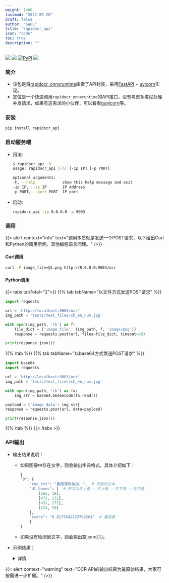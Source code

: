 ```yaml
---
weight: 1400
lastmod: "2022-09-20"
draft: false
author: "SWHL"
title: "rapidocr_api"
icon: "code"
toc: true
description: ""
---
```


<p>
    <a href=""><img src="https://img.shields.io/badge/Python->=3.6,<3.12-aff.svg"></a>
    <a href=""><img src="https://img.shields.io/badge/OS-Linux%2C%20Win%2C%20Mac-pink.svg"></a>
    <a href="https://pypi.org/project/rapidocr-api/"><img alt="PyPI" src="https://img.shields.io/pypi/v/rapidocr-api"></a>
    <a href="https://pepy.tech/project/rapidocr_api"><img src="https://static.pepy.tech/personalized-badge/rapidocr_api?period=total&units=abbreviation&left_color=grey&right_color=blue&left_text=Downloads"></a>
</p>

### 简介
- 该包是将[rapidocr_onnxruntime](./rapidocr/rapidocr_onnxruntime.md)库做了API封装，采用[FastAPI](https://fastapi.tiangolo.com/) + [uvicorn](https://www.uvicorn.org/)实现。
- 定位是一个快速调用`rapidocr_onnxruntime`的API接口，没有考虑多进程处理并发请求，如果有这需求的小伙伴，可以看看[gunicorn](https://gunicorn.org/)等。

### 安装
```bash {linenos=table}
pip install rapidocr_api
```

### 启动服务端
- 用法:
    ```bash {linenos=table}
    $ rapidocr_api -h
    usage: rapidocr_api [-h] [-ip IP] [-p PORT]

    optional arguments:
    -h, --help            show this help message and exit
    -ip IP, --ip IP       IP Address
    -p PORT, --port PORT  IP port
    ```
- 启动:
    ```bash {linenos=table}
    rapidocr_api -ip 0.0.0.0 -p 9003
    ```

### 调用
{{< alert context="info" text="调用本质就是发送一个POST请求，以下给出Curl和Python的调用示例，其他编程语言同理。" />}}

#### Curl调用
```bash {linenos=table}
curl -F image_file=@1.png http://0.0.0.0:9003/ocr
```

#### Python调用
{{< tabs tabTotal="2">}}
{{% tab tabName="以文件方式发送POST请求" %}}

```python {linenos=table}
import requests

url = 'http://localhost:9003/ocr'
img_path = 'tests/test_files/ch_en_num.jpg'

with open(img_path, 'rb') as f:
    file_dict = {'image_file': (img_path, f, 'image/png')}
    response = requests.post(url, files=file_dict, timeout=60)

print(response.json())
```

{{% /tab %}}
{{% tab tabName="以base64方式发送POST请求" %}}

```python {linenos=table}
import base64
import requests

url = 'http://localhost:9003/ocr'
img_path = 'tests/test_files/ch_en_num.jpg'

with open(img_path, 'rb') as fa:
    img_str = base64.b64encode(fa.read())

payload = {'image_data': img_str}
response = requests.post(url, data=payload)

print(response.json())
```

{{% /tab %}}
{{< /tabs >}}

### API输出
- 输出结果说明：
    - 如果图像中存在文字，则会输出字典格式，具体介绍如下：
        ```python {linenos=table}
        {
        "0": {
            "rec_txt": "香港深圳抽血，",  # 识别的文本
            "dt_boxes": [  # 依次为左上角 → 右上角 → 右下角 → 左下角
                [265, 18],
                [472, 231],
                [431, 271],
                [223, 59]
            ],
            "score": "0.8175641223788261"  # 置信度
            }
        }
        ```
    - 如果没有检测到文字，则会输出空json(`{}`)。
- 示例结果：
    <details>
    <summary>详情</summary>

    ```json {linenos=table}
    {
        "0": {
            "rec_txt": "8月26日！",
            "dt_boxes": [
                [333.0, 72.0],
                [545.0, 40.0],
                [552.0, 90.0],
                [341.0, 122.0]
            ],
            "score": "0.7342076812471662"
        },
        "1": {
            "rec_txt": "澳洲名校招生信息",
            "dt_boxes": [
                [266.0, 163.0],
                [612.0, 116.0],
                [619.0, 163.0],
                [272.0, 210.0]
            ],
            "score": "0.8261737492349412"
        },
        "2": {
            "rec_txt": "解读！！",
            "dt_boxes": [
                [341.0, 187.0],
                [595.0, 179.0],
                [598.0, 288.0],
                [344.0, 296.0]
            ],
            "score": "0.6152311325073242"
        },
        "3": {
            "rec_txt": "Rules...",
            "dt_boxes": [
                [446.0, 321.0],
                [560.0, 326.0],
                [559.0, 352.0],
                [445.0, 347.0]
            ],
            "score": "0.8704230123096042"
        }
    }
    ```
    </details>

{{< alert context="warning" text="OCR API的输出结果为最原始结果，大家可按需进一步扩展。" />}}
